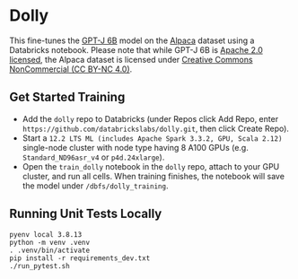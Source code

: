 # Dolly

This fine-tunes the [GPT-J 6B](https://huggingface.co/EleutherAI/gpt-j-6B) model on the [Alpaca](https://huggingface.co/datasets/tatsu-lab/alpaca) dataset using a Databricks notebook.  Please note that while GPT-J 6B is [Apache 2.0 licensed](https://huggingface.co/EleutherAI/gpt-j-6B), the Alpaca dataset is licensed under [Creative Commons NonCommercial (CC BY-NC 4.0)](https://huggingface.co/datasets/tatsu-lab/alpaca).

## Get Started Training

* Add the `dolly` repo to Databricks (under Repos click Add Repo, enter `https://github.com/databrickslabs/dolly.git`, then click Create Repo).
* Start a `12.2 LTS ML (includes Apache Spark 3.3.2, GPU, Scala 2.12)` single-node cluster with node type having 8 A100 GPUs (e.g. `Standard_ND96asr_v4` or `p4d.24xlarge`).
* Open the `train_dolly` notebook in the `dolly` repo, attach to your GPU cluster, and run all cells.  When training finishes, the notebook will save the model under `/dbfs/dolly_training`.

## Running Unit Tests Locally

```
pyenv local 3.8.13
python -m venv .venv
. .venv/bin/activate
pip install -r requirements_dev.txt
./run_pytest.sh
```